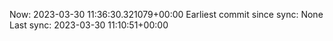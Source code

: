 Now: 2023-03-30 11:36:30.321079+00:00 Earliest commit since sync: None Last sync: 2023-03-30 11:10:51+00:00
